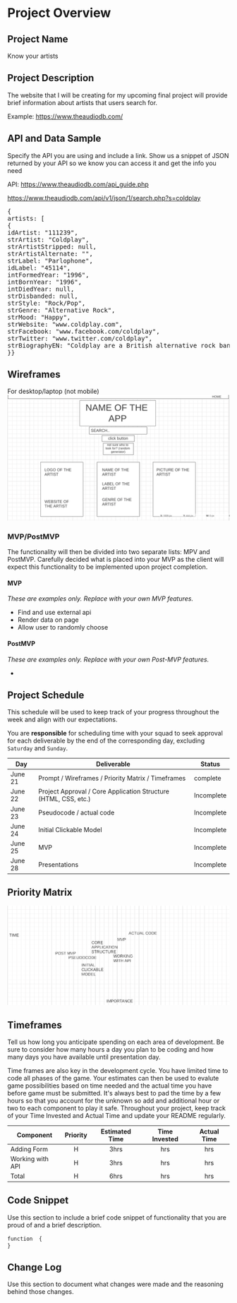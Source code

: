 # Project Overview

## Project Name

Know your artists

## Project Description

 The website that I will be creating for my upcoming final project will provide brief information about artists that users search for.
 
 Example:
https://www.theaudiodb.com/
 
## API and Data Sample

Specify the API you are using and include a link. Show us a snippet of JSON returned by your API so we know you can access it and get the info you need

API: https://www.theaudiodb.com/api_guide.php

https://www.theaudiodb.com/api/v1/json/1/search.php?s=coldplay

<pre>
{
artists: [
{
idArtist: "111239",
strArtist: "Coldplay",
strArtistStripped: null,
strArtistAlternate: "",
strLabel: "Parlophone",
idLabel: "45114",
intFormedYear: "1996",
intBornYear: "1996",
intDiedYear: null,
strDisbanded: null,
strStyle: "Rock/Pop",
strGenre: "Alternative Rock",
strMood: "Happy",
strWebsite: "www.coldplay.com",
strFacebook: "www.facebook.com/coldplay",
strTwitter: "www.twitter.com/coldplay",
strBiographyEN: "Coldplay are a British alternative rock band formed in 1996 by lead vocalist Chris Martin and lead guitarist Jonny Buckland at University College London. After they formed Pectoralz, Guy Berryman joined the group as a bassist and they changed their name to Starfish. Will Champion joined as a drummer, backing vocalist, and multi-instrumentalist, completing the line-up. Manager Phil Harvey is often considered an unofficial fifth member. The band renamed themselves "Coldplay" in 1998, before recording and releasing three EPs; Safety in 1998, Brothers & Sisters as a single in 1999 and The Blue Room in the same year. The latter was their first release on a major label, after signing to Parlophone. They achieved worldwide fame with the release of the single "Yellow" in 2000, followed by their debut album released in the same year, Parachutes, which was nominated for the Mercury Prize. The band's second album, A Rush of Blood to the Head (2002), was released to critical acclaim and won multiple awards, including NME's Album of the Year, and has been widely considered the best of the Nelson-produced Coldplay albums. Their next release, X&Y, the best-selling album worldwide in 2005, was met with mostly positive reviews upon its release, though some critics felt that it was inferior to its predecessor. The band's fourth studio album, Viva la Vida or Death and All His Friends (2008), was produced by Brian Eno and released again to largely favourable reviews, earning several Grammy nominations and wins at the 51st Grammy Awards. On 24 October 2011, they released their fifth studio album, Mylo Xyloto, which was met with mixed to positive reviews, and was the UK's best-selling rock album of 2011. The band has won a number of music awards throughout their career, including seven Brit Awards winning Best British Group three times, four MTV Video Music Awards, and seven Grammy Awards from twenty nominations. As one of the world's best-selling music artists, Coldplay have sold over 55 million records worldwide. In December 2009, Rolling Stone readers voted the group the fourth best artist of the 2000s. Coldplay have been an active supporter of various social and political causes, such as Oxfam's Make Trade Fair campaign and Amnesty International. The group have also performed at various charity projects such as Band Aid 20, Live 8, Sound Relief, Hope for Haiti Now: A Global Benefit for Earthquake Relief, The Secret Policeman's Ball, and the Teenage Cancer Trust.",
}}
</pre>

## Wireframes

For desktop/laptop (not mobile)
![Wireframe](./assets/wf.png)



### MVP/PostMVP

The functionality will then be divided into two separate lists: MPV and PostMVP.  Carefully decided what is placed into your MVP as the client will expect this functionality to be implemented upon project completion.  

#### MVP 
*These are examples only. Replace with your own MVP features.*

- Find and use external api 
- Render data on page 
- Allow user to randomly choose

#### PostMVP  
*These are examples only. Replace with your own Post-MVP features.*

-

## Project Schedule

This schedule will be used to keep track of your progress throughout the week and align with our expectations.  

You are **responsible** for scheduling time with your squad to seek approval for each deliverable by the end of the corresponding day, excluding `Saturday` and `Sunday`.

|  Day | Deliverable | Status
|---|---| ---|
|June 21| Prompt / Wireframes / Priority Matrix / Timeframes | complete
|June 22| Project Approval / Core Application Structure (HTML, CSS, etc.) | Incomplete
|June 23| Pseudocode / actual code | Incomplete
|June 24| Initial Clickable Model  | Incomplete
|June 25| MVP | Incomplete
|June 28| Presentations | Incomplete

## Priority Matrix

![Wireframe](./assets/impt.png) 

## Timeframes

Tell us how long you anticipate spending on each area of development. Be sure to consider how many hours a day you plan to be coding and how many days you have available until presentation day.

Time frames are also key in the development cycle.  You have limited time to code all phases of the game.  Your estimates can then be used to evalute game possibilities based on time needed and the actual time you have before game must be submitted. It's always best to pad the time by a few hours so that you account for the unknown so add and additional hour or two to each component to play it safe. Throughout your project, keep track of your Time Invested and Actual Time and update your README regularly.

| Component | Priority | Estimated Time | Time Invested | Actual Time |
| --- | :---: |  :---: | :---: | :---: |
| Adding Form | H | 3hrs| hrs | hrs |
| Working with API | H | 3hrs| hrs | hrs |
| Total | H | 6hrs| hrs | hrs |

## Code Snippet

Use this section to include a brief code snippet of functionality that you are proud of and a brief description.  

```
function  {
}
```

## Change Log
 Use this section to document what changes were made and the reasoning behind those changes.  
